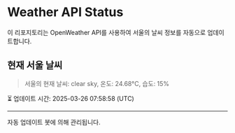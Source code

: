 
# Weather API Status

이 리포지토리는 OpenWeather API를 사용하여 서울의 날씨 정보를 자동으로 업데이트합니다.

## 현재 서울 날씨
> 서울의 현재 날씨: clear sky, 온도: 24.68°C, 습도: 15%

⏳ 업데이트 시간: 2025-03-26 07:58:58 (UTC)

---
자동 업데이트 봇에 의해 관리됩니다.

